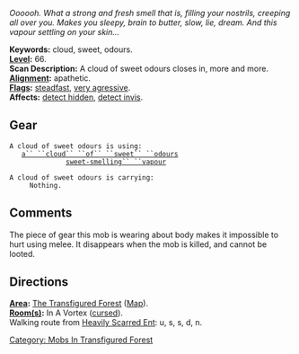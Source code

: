 *Oooooh. What a strong and fresh smell that is, filling your nostrils,
creeping all over you. Makes you sleepy, brain to butter, slow, lie,
dream. And this vapour settling on your skin...*

**Keywords:** cloud, sweet, odours.  
**[Level](Level.md "wikilink"):** 66.  
**Scan Description:** A cloud of sweet odours closes in, more and
more.  
**[Alignment](Alignment.md "wikilink"):** apathetic.  
**[Flags](:Category:_Mob_Types.md "wikilink"):**
[steadfast](Sentinel_Mobs.md "wikilink"), [very
agressive](Aggressive_Mobs.md "wikilink").  
**Affects:** [detect hidden](Detect_Hidden.md "wikilink"), [detect
invis](Detect_Invis.md "wikilink").  

## Gear

`A cloud of sweet odours is using:`  
<worn about body>`   `[`a`` ``cloud`` ``of`` ``sweet`` ``odours`](Cloud_Of_Sweet_Odours_(Gear).md "wikilink")  
<held>`              `[`sweet-smelling`` ``vapour`](Sweet-smelling_Vapour.md "wikilink")

`A cloud of sweet odours is carrying:`  
`     Nothing.`

## Comments

The piece of gear this mob is wearing about body makes it impossible to
hurt using melee. It disappears when the mob is killed, and cannot be
looted.

## Directions

**[Area](:Category:_Areas.md "wikilink"):** [The Transfigured
Forest](:Category:_Transfigured_Forest.md "wikilink")
([Map](Transfigured_Forest_Map.md "wikilink")).  
**[Room(s)](:Category:_Rooms.md "wikilink"):** In A Vortex
([cursed](Cursed_Rooms.md "wikilink")).  
Walking route from [Heavily Scarred
Ent](Heavily_Scarred_Ent "wikilink"): u, s, s, d, n.  

[Category: Mobs In Transfigured
Forest](Category:_Mobs_In_Transfigured_Forest "wikilink")
